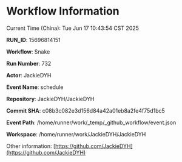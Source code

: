 # Workflow Information

Current Time (China): Tue Jun 17 10:43:54 CST 2025  

**RUN_ID**: 15696814151  

**Workflow**: Snake  

**Run Number**: 732  

**Actor**: JackieDYH  

**Event Name**: schedule  

**Repository**: JackieDYH/JackieDYH  

**Commit SHA**: c08b3c082e3d156d84a42a01eb8a2fe4f75d1bc5  

**Event Path**: /home/runner/work/_temp/_github_workflow/event.json  

**Workspace**: /home/runner/work/JackieDYH/JackieDYH  

Other information: [https://github.com/JackieDYH](https://github.com/JackieDYH)
